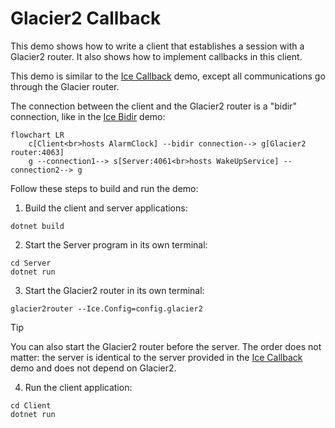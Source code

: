 # Glacier2 Callback

This demo shows how to write a client that establishes a session with a Glacier2 router. It also shows how to implement
callbacks in this client.

This demo is similar to the [Ice Callback][1] demo, except all communications go through the Glacier router.

The connection between the client and the Glacier2 router is a "bidir" connection, like in the [Ice Bidir][2] demo:

```mermaid
flowchart LR
    c[Client<br>hosts AlarmClock] --bidir connection--> g[Glacier2 router:4063]
    g --connection1--> s[Server:4061<br>hosts WakeUpService] --connection2--> g
```

Follow these steps to build and run the demo:

1. Build the client and server applications:

``` shell
dotnet build
```

2. Start the Server program in its own terminal:

```shell
cd Server
dotnet run
```

3. Start the Glacier2 router in its own terminal:

```
glacier2router --Ice.Config=config.glacier2
```

> [!TIP]
> You can also start the Glacier2 router before the server. The order does not matter: the server is identical to the
> server provided in the [Ice Callback][1] demo and does not depend on Glacier2.

4. Run the client application:

```shell
cd Client
dotnet run
```

[1]: ../../Ice/Callback
[2]: ../../Ice/Bidir
